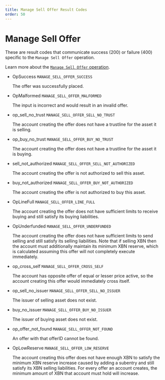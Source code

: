 ```yaml
---
title: Manage Sell Offer Result Codes
order: 50
---
```


# Manage Sell Offer

These are result codes that communicate success \(200\) or failure \(400\) specific to the `Manage Sell Offer` operation.

Learn more about the [`Manage Sell Offer` operation](../../../../start/list-of-operations.md#manage-sell-offer).

* OpSuccess `MANAGE_SELL_OFFER_SUCCESS`

  The offer was successfully placed.

* OpMalformed `MANAGE_SELL_OFFER_MALFORMED`

  The input is incorrect and would result in an invalid offer.

* op\_sell\_no\_trust `MANAGE_SELL_OFFER_SELL_NO_TRUST`

  The account creating the offer does not have a trustline for the asset it is selling.

* op\_buy\_no\_trust `MANAGE_SELL_OFFER_BUY_NO_TRUST`

  The account creating the offer does not have a trustline for the asset it is buying.

* sell\_not\_authorized `MANAGE_SELL_OFFER_SELL_NOT_AUTHORIZED`

  The account creating the offer is not authorized to sell this asset.

* buy\_not\_authorized `MANAGE_SELL_OFFER_BUY_NOT_AUTHORIZED`

  The account creating the offer is not authorized to buy this asset.

* OpLineFull `MANAGE_SELL_OFFER_LINE_FULL`

  The account creating the offer does not have sufficient limits to receive buying and still satisfy its buying liabilities.

* OpUnderfunded `MANAGE_SELL_OFFER_UNDERFUNDED`

  The account creating the offer does not have sufficient limits to send selling and still satisfy its selling liabilities. Note that if selling XBN then the account must additionally maintain its minimum XBN reserve, which is calculated assuming this offer will not completely execute immediately.

* op\_cross\_self `MANAGE_SELL_OFFER_CROSS_SELF`

  The account has opposite offer of equal or lesser price active, so the account creating this offer would immediately cross itself.

* op\_sell\_no\_issuer `MANAGE_SELL_OFFER_SELL_NO_ISSUER`

  The issuer of selling asset does not exist.

* buy\_no\_issuer `MANAGE_SELL_OFFER_BUY_NO_ISSUER`

  The issuer of buying asset does not exist.

* op\_offer\_not\_found `MANAGE_SELL_OFFER_NOT_FOUND`

  An offer with that offerID cannot be found.

* OpLowReserve `MANAGE_SELL_OFFER_LOW_RESERVE`

  The account creating this offer does not have enough XBN to satisfy the minimum XBN reserve increase caused by adding a subentry and still satisfy its XBN selling liabilities. For every offer an account creates, the minimum amount of XBN that account must hold will increase.


